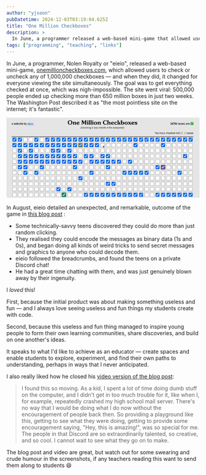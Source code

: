 ```yaml
---
author: "yjsoon"
pubDatetime: 2024-12-03T03:19:04.625Z
title: "One Million Checkboxes"
description: >
  In June, a programmer released a web-based mini-game that allowed users to check or uncheck any of 1,000,000 checkboxes — and when they did, it changed for everyone viewing the site simultaneously.
tags: ["programming", "teaching", "links"]
---
```


In June, a programmer, Nolen Royalty or "eieio", released a web-based mini-game, [onemillioncheckboxes.com](http://onemillioncheckboxes.com/), which allowed users to check or uncheck any of 1,000,000 checkboxes — and when they did, it changed for everyone viewing the site simultaneously. The goal was to get everything checked at once, which was nigh-impossible. The site went viral: 500,000 people ended up checking more than 650 million boxes in just two weeks. The Washington Post described it as "the most pointless site on the internet; it's fantastic".

![](../../assets/images/2025/08/image.png)

In August, eieio detailed an unexpected, and remarkable, outcome of the game in [this blog post](https://eieio.games/blog/the-secret-inside-one-million-checkboxes/) :

*   Some technically-savvy teens discovered they could do more than just random clicking.
*   They realised they could encode the messages as binary data (1s and 0s), and began doing all kinds of weird tricks to send secret messages and graphics to anyone who could decode them.
*   eieio followed the breadcrumbs, and found the teens on a private Discord chat!
*   He had a great time chatting with them, and was just genuinely blown away by their ingenuity.

I _loved_ this!

First, because the initial product was about making something useless and fun — and I always love seeing useless and fun things my students create with code.

Second, because this useless and fun thing managed to inspire young people to form their own learning communities, share discoveries, and build on one another's ideas.

It speaks to what I'd like to achieve as an educator — create spaces and enable students to explore, experiment, and find their own paths to understanding, perhaps in ways that I never anticipated.  
  
I also really liked how he closed his [video version of the blog post](https://www.youtube.com/watch?v=OI4DbECnp8A):

> I found this so moving. As a kid, I spent a lot of time doing dumb stuff on the computer, and I didn't get in too much trouble for it, like when I, for example, repeatedly crashed my high school mail server. There's no way that I would be doing what I do now without the encouragement of people back then. So providing a playground like this, getting to see what they were doing, getting to provide some encouragement saying, "Hey, this is amazing!", was so special for me. The people in that Discord are so extraordinarily talented, so creative, and so cool. I cannot wait to see what they go on to make.

The blog post and video are great, but watch out for some swearing and crude humour in the screenshots, if any teachers reading this want to send them along to students 😄
